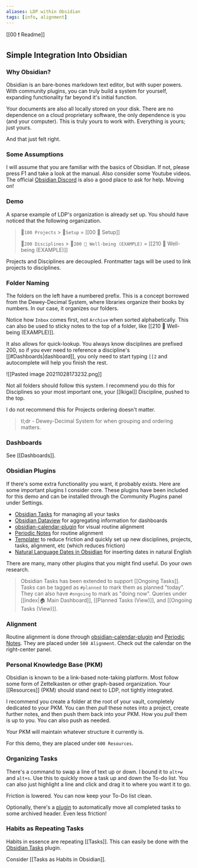 ```yaml
---
aliases: LDP within Obsidian
tags: [info, alignment]
---
```

[[00 ❗ Readme]]
## Simple Integration Into Obsidian
### Why Obsidian?
Obsidian is an bare-bones markdown text editor, but with super powers. With community plugins, you can truly build a system for yourself, expanding functionality far beyond it's initial function.

Your documents are also all locally stored on your disk. There are no dependence on a cloud proprietary software, the only dependence is you (and your computer). This is truly yours to work with. Everything is yours; just yours.

And that just felt right.

### Some Assumptions
I will assume that you are familiar with the basics of Obsidian. If not, please press F1 and take a look at the manual. Also consider some Youtube videos. The official [Obsidian Discord](https://discord.gg/xSaj5Cc5GZ) is also a good place to ask for help. Moving on!

### Demo
A sparse example of LDP's organization is already set up. You should have noticed that the following organization.

>  📁`100 Projects` > 📁`Setup` = [[00 🧰 Setup]]
> 
> 📁`200 Disciplines` > 📁`200 🎀 Well-being (EXAMPLE)` = [[210 🎀 Well-being (EXAMPLE)]]

Projects and Disciplines are decoupled. Frontmatter tags will be used to link projects to disciplines.

### Folder Naming
The folders on the left have a numbered prefix. This is a concept borrowed from the Dewey-Decimal System, where libraries organize their books by numbers. In our case, it organizes our folders. 

Notice how `Inbox` comes first, not `Archive` when sorted alphabetically. This can also be used to sticky notes to the top of a folder, like [[210 🎀 Well-being (EXAMPLE)]].

It also allows for quick-lookup. You always know disciplines are prefixed 200, so if you ever need to reference a discipline's [[#Dashboards|dashboard]], you only need to start typing `[[2` and autocomplete will help you finish the rest.

![[Pasted image 20211028173232.png]]

Not all folders should follow this system. I recommend you do this for Disciplines so your most important one, your [[Ikigai]] Discipline, pushed to the top. 

I do not recommend this for Projects ordering doesn't matter.

> tl;dr - Dewey-Decimal System for when grouping and ordering matters.

### Dashboards
See [[Dashboards]].

### Obsidian Plugins
If there's some extra functionality you want, it probably exists. Here are some important plugins I consider core. These plugins have been included for this demo and can be installed through the Community Plugins panel under Settings.
- [Obsidian Tasks](https://github.com/schemar/obsidian-tasks) for managing all your tasks
- [Obsidian Dataview](https://github.com/blacksmithgu/obsidian-dataview) for aggregating information for dashboards
- [obsidian-calendar-plugin](https://github.com/liamcain/obsidian-calendar-plugin) for visual routine alignment
- [Periodic Notes](https://github.com/liamcain/obsidian-periodic-notes) for routine alignment
- [Templater](https://github.com/SilentVoid13/Templater) to reduce friction and quickly set up new disciplines, projects, tasks, alignment, etc (which reduces friction)
- [Natural Language Dates in Obsidian](https://github.com/argenos/nldates-obsidian) for inserting dates in natural English

There are many, many other plugins that you might find useful. Do your own research.

> Obsidian Tasks has been extended to support [[Ongoing Tasks]]. Tasks can be tagged as `#planned` to mark them as planned "today". They can also have `#ongoing` to mark as "doing now". Queries under [[index|🏠 Main Dashboard]], [[Planned Tasks (View)]], and [[Ongoing Tasks (View)]].

### Alignment
Routine alignment is done through [obsidian-calendar-plugin](https://github.com/liamcain/obsidian-calendar-plugin) and [Periodic Notes](https://github.com/liamcain/obsidian-periodic-notes). They are placed under `500 Alignment`. Check out the calendar on the right-center panel.

### Personal Knowledge Base (PKM)
Obsidian is known to be a link-based note-taking platform. Most follow some form of Zettelkasten or other graph-based organization. Your [[Resources]] (PKM) should stand next to LDP, not tightly integrated.

I recommend you create a folder at the root of your vault, completely dedicated to your PKM. You can then *pull* these notes into a project, create further notes, and then push them back into your PKM. How you *pull* them is up to you. You can also push as needed.

Your PKM will maintain whatever structure it currently is.

For this demo, they are placed under `600 Resources`.

### Organizing Tasks
There's a command to swap a line of text up or down. I bound it to `alt+w` and `alt+s`. Use this to quickly move a task up and down the To-do list. You can also just highlight a line and click and drag it to where you want it to go. 

Friction is lowered. You can now keep your To-Do list clean. 

Optionally, there's a [plugin](https://github.com/ivan-lednev/obsidian-task-archiver) to automatically move all completed tasks to some archived header. Even less friction!

### Habits as Repeating Tasks
Habits in essence are repeating [[Tasks]]. This can easily be done with the [Obsidian Tasks](https://github.com/schemar/obsidian-tasks) plugin.

Consider [[Tasks as Habits in Obsidian]].